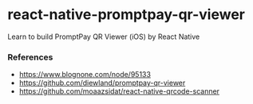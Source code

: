 # react-native-promptpay-qr-viewer
Learn to build PromptPay QR Viewer (iOS) by React Native

### References
* https://www.blognone.com/node/95133
* https://github.com/diewland/promptpay-qr-viewer
* https://github.com/moaazsidat/react-native-qrcode-scanner
